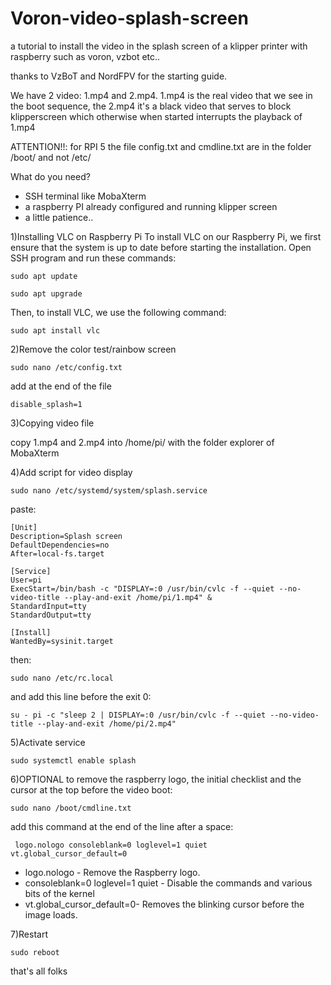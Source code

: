 # Voron-video-splash-screen
a tutorial to install the video in the splash screen of a klipper printer with raspberry such as voron, vzbot etc..

thanks to VzBoT and NordFPV for the starting guide.

We have 2 video: 1.mp4 and 2.mp4. 1.mp4 is the real video that we see in the boot sequence, the 2.mp4 it's a black video that serves to block klipperscreen which otherwise when started interrupts the playback of 1.mp4

ATTENTION!!:
for RPI 5 the file config.txt and cmdline.txt are in the folder /boot/ and not /etc/


What do you need?
- SSH terminal like MobaXterm
- a raspberry PI already configured and running klipper screen
- a little patience..

1)Installing VLC on Raspberry Pi
To install VLC on our Raspberry Pi, we first ensure that the system is up to date before starting the installation.
Open SSH program and run these commands:

```
sudo apt update
```
```
sudo apt upgrade
```
Then, to install VLC, we use the following command:

```
sudo apt install vlc
```

2)Remove the color test/rainbow screen
```
sudo nano /etc/config.txt
```
add at the end of the file 
```
disable_splash=1
```

3)Copying video file

copy 1.mp4 and 2.mp4 into /home/pi/ with the folder explorer of MobaXterm

4)Add script for video display
```
sudo nano /etc/systemd/system/splash.service
```
paste:

```                                                                                      
[Unit]
Description=Splash screen
DefaultDependencies=no
After=local-fs.target

[Service]
User=pi
ExecStart=/bin/bash -c "DISPLAY=:0 /usr/bin/cvlc -f --quiet --no-video-title --play-and-exit /home/pi/1.mp4" &
StandardInput=tty
StandardOutput=tty

[Install]
WantedBy=sysinit.target
```

then:
```
sudo nano /etc/rc.local
```
and add this line before the exit 0:
```
su - pi -c "sleep 2 | DISPLAY=:0 /usr/bin/cvlc -f --quiet --no-video-title --play-and-exit /home/pi/2.mp4"
```
5)Activate service
```
sudo systemctl enable splash
```
6)OPTIONAL
to remove the raspberry logo, the initial checklist and the cursor at the top before the video boot:
```
sudo nano /boot/cmdline.txt
```
add this command at the end of the line after a space:
```
 logo.nologo consoleblank=0 loglevel=1 quiet vt.global_cursor_default=0
```
 - logo.nologo - Remove the Raspberry logo.
 - consoleblank=0 loglevel=1 quiet - Disable the commands and various bits of the kernel
 - vt.global_cursor_default=0- Removes the blinking cursor before the image loads.

7)Restart
```
sudo reboot
```



that's all folks
